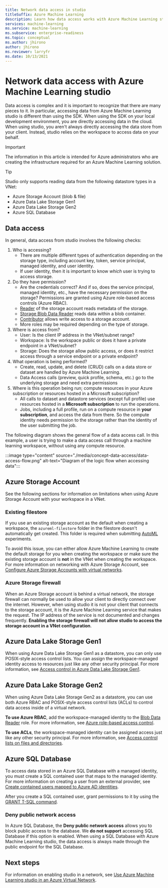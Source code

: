 ```yaml
---
title: Network data access in studio
titleSuffix: Azure Machine Learning
description: Learn how data access works with Azure Machine Learning studio when your workspace or storage is in a virtual network.
services: machine-learning
ms.service: machine-learning
ms.subservice: enterprise-readiness
ms.topic: conceptual
ms.author: jhirono
author: jhirono
ms.reviewer: larryfr
ms.date: 10/13/2021
---
```



# Network data access with Azure Machine Learning studio

Data access is complex and it is important to recognize that there are many pieces to it. In particular, accessing data from Azure Machine Learning studio is different than using the SDK. When using the SDK on your local development environment, you are directly accessing data in the cloud. When using studio, you aren't always directly accessing the data store from your client. Instead, studio relies on the workspace to access data on your behalf.

> [!IMPORTANT]
> The information in this article is intended for Azure administrators who are creating the infrastructure required for an Azure Machine Learning solution.

> [!TIP]
> Studio only supports reading data from the following datastore types in a VNet:
>
> * Azure Storage Account (blob & file)
> * Azure Data Lake Storage Gen1
> * Azure Data Lake Storage Gen2
> * Azure SQL Database

## Data access

In general, data access from studio involves the following checks:

1. Who is accessing?
    - There are multiple different types of authentication depending on the storage type, including account key, token, service principal, managed identity, and user identity.
    - If user identity, then it is important to know *which* user is trying to access storage.
2. Do they have permission?
    - Are the credentials correct? And if so, does the service principal, managed identity, etc., have the necessary permission on the storage? Permissions are granted using Azure role-based access controls (Azure RBAC).
    - [Reader](/azure/role-based-access-control/built-in-roles#reader) of the storage account reads metadata of the storage.
    - [Storage Blob Data Reader](/azure/role-based-access-control/built-in-roles#storage-blob-data-reader) reads data within a blob container.
    - [Contributor](/azure/role-based-access-control/built-in-roles#contributor) allows write access to a storage account.
    - More roles may be required depending on the type of storage.
3. Where is access from?
    - User: Is the client IP address in the VNet/subnet range?
    - Workspace: Is the workspace public or does it have a private endpoint in a VNet/subnet?
    - Storage: Does the storage allow public access, or does it restrict access through a service endpoint or a private endpoint?
4. What operation is being performed?
    - Create, read, update, and delete (CRUD) calls on a data store or dataset are handled by Azure Machine Learning.
    - Data Access calls (preview, quick profile, schema, etc.) go to the underlying storage and need extra permissions
5. Where is this operation being run; compute resources in your Azure subscription or resources hosted in a Microsoft subscription?
    - All calls to dataset and datastore services (except full profile) use resources hosted in a __Microsoft subscription__ to run the operations.
    - Jobs, including a full profile, run on a compute resource in __your subscription__, and access the data from there. So the compute identity needs permission to the storage rather than the identity of the user submitting the job.

The following diagram shows the general flow of a data access call. In this example, a user is trying to make a data access call through a machine learning workspace, without using any compute resource.

:::image type="content" source="./media/concept-data-access/data-access-flow.png" alt-text="Diagram of the logic flow when accessing data":::

## Azure Storage Account

See the following sections for information on limitations when using Azure Storage Account with your workspace in a VNet.
### Existing filestore

If you use an existing storage account as the default when creating a workspace, the `azureml-filestore` folder in the filestore doesn't automatically get created. This folder is required when submitting [AutoML](concept-automated-ml.md) experiments.

To avoid this issue, you can either allow Azure Machine Learning to create the default storage for you when creating the workspace or make sure the existing storage account  is __not__ in the VNet when creating the workspace. For more information on networking with Azure Storage Account, see [Configure Azure Storage Accounts with virtual networks](/azure/storage/common/storage-network-security).

### Azure Storage firewall

When an Azure Storage account is behind a virtual network, the storage firewall can normally be used to allow your client to directly connect over the internet. However, when using studio it is not your client that connects to the storage account, it is the Azure Machine Learning service that makes the request. The IP address of the service is not documented and changes frequently. __Enabling the storage firewall will not allow studio to access the storage account in a VNet configuration__.

## Azure Data Lake Storage Gen1

When using Azure Data Lake Storage Gen1 as a datastore, you can only use POSIX-style access control lists. You can assign the workspace-managed identity access to resources just like any other security principal. For more information, see [Access control in Azure Data Lake Storage Gen1](../data-lake-store/data-lake-store-access-control.md).

## Azure Data Lake Storage Gen2

When using Azure Data Lake Storage Gen2 as a datastore, you can use both Azure RBAC and POSIX-style access control lists (ACLs) to control data access inside of a virtual network.

**To use Azure RBAC**, add the workspace-managed identity to the [Blob Data Reader](../role-based-access-control/built-in-roles.md#storage-blob-data-reader) role. For more information, see [Azure role-based access control](../storage/blobs/data-lake-storage-access-control-model.md#role-based-access-control).

**To use ACLs**, the workspace-managed identity can be assigned access just like any other security principal. For more information, see [Access control lists on files and directories](../storage/blobs/data-lake-storage-access-control.md#access-control-lists-on-files-and-directories).

## Azure SQL Database

To access data stored in an Azure SQL Database with a managed identity, you must create a SQL contained user that maps to the managed identity. For more information on creating a user from an external provider, see [Create contained users mapped to Azure AD identities](../azure-sql/database/authentication-aad-configure.md#create-contained-users-mapped-to-azure-ad-identities).

After you create a SQL contained user, grant permissions to it by using the [GRANT T-SQL command](/sql/t-sql/statements/grant-object-permissions-transact-sql).

### Deny public network access

In Azure SQL Database, the __Deny public network access__ allows you to block public access to the database. We __do not support__ accessing SQL Database if this option is enabled. When using a SQL Database with Azure Machine Learning studio, the data access is always made through the public endpoint for the SQL Database.

## Next steps

For information on enabling studio in a network, see [Use Azure Machine Learning studio in an Azure Virtual Network](how-to-enable-studio-virtual-network.md).

